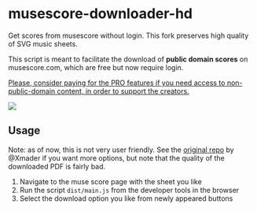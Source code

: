 # musescore-downloader-hd

 Get scores from musescore without login. This fork preserves high quality of SVG music sheets.

This script is meant to facilitate the download of **public domain scores** on musescore.com, which are free but now require login.

<u>Please, consider paying for the PRO features if you need access to non-public-domain content, in order to support the creators.</u>

![](https://cdn.statically.io/gh/Xmader/musescore-downloader/master/screenshot.png?env=dev)


## Usage

Note: as of now, this is not very user friendly. See the  [original repo](https://github.com/Xmader/musescore-downloader) by @Xmader if you want more options, but note that the quality of the downloaded PDF is fairly bad.

1. Navigate to the muse score page with the sheet you like
2. Run the script `dist/main.js` from the developer tools in the browser
3. Select the download option you like from newly appeared buttons
